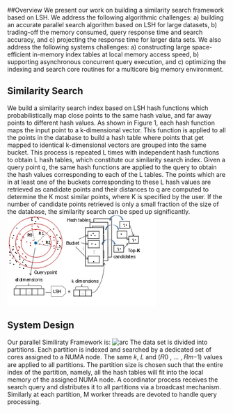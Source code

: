 ##Overview
We present our work on building a similarity search framework based on LSH. We address the following algorithmic
challenges: a) building an accurate parallel search algorithm based on LSH for large datasets, b) trading-off the memory
consumed, query response time and search accuracy, and c) projecting the response time for larger data sets. We also
address the following systems challenges: a) constructing large space-efficient in-memory index tables at local memory access
speed, b) supporting asynchronous concurrent query execution, and c) optimizing the indexing and search core routines for a
multicore big memory environment.

## Similarity Search 
We build a similarity search index based on LSH hash functions which probabilistically map close points to the same hash value, and far away points to different hash values. As shown in Figure 1, each hash function maps the input point to a k-dimensional vector. This function is applied to all the points in the database to build a hash table where points that get mapped to identical k-dimensional vectors are grouped into the same bucket. This process is repeated L times with independent hash functions to obtain L hash tables, which constitute our similarity search index. Given a query point q, the same hash functions are applied to the query to obtain the hash values corresponding to each of the L tables. The points which are in at least one of the buckets corresponding to these L hash values are retrieved as candidate points and their distances to q are computed to determine the K most similar points, where K is specified by the user. If the number of candidate points retrieved is only a small fraction of the size of the database, the similarity search can be sped up significantly. 
![search](docs/LSH.jpg)
## System Design

Our parallel Similiraty Framework is:
![arc](docs/SystemDesign.jpg])
The data set is divided into partitions. Each partition is indexed and searched by a dedicated set of cores assigned to a
NUMA node. The same 𝑘, 𝐿 and (𝑅0 , … , 𝑅𝑚−1) values are applied to all partitions. The partition size is chosen such that
the entire index of the partition, namely, all the hash tables will fit into the local memory of the assigned NUMA node. 
A coordinator process receives the search query and distributes it to all partitions via a broadcast mechanism. 
Similarly at each partition, M worker threads are devoted to handle query processing.


